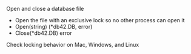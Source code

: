 Open and close a database file

- Open the file with an exclusive lock so no other process can open it
- Open(string) (*db42.DB, error)
- Close(*db42.DB) error

Check locking behavior on Mac, Windows, and Linux

